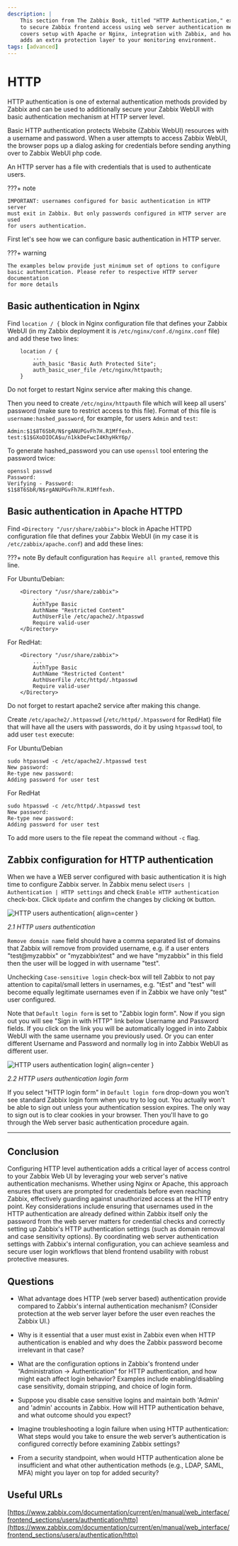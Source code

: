 ```yaml
---
description: |
    This section from The Zabbix Book, titled "HTTP Authentication," explains how
    to secure Zabbix frontend access using web server authentication methods. It
    covers setup with Apache or Nginx, integration with Zabbix, and how HTTP auth
    adds an extra protection layer to your monitoring environment.
tags: [advanced]
---
```


# HTTP

HTTP authentication is one of external authentication methods provided by
Zabbix and can be used to additionally secure your Zabbix WebUI with
basic authentication mechanism at HTTP server level.

Basic HTTP authentication protects Website (Zabbix WebUI) resources with a
username and password. When a user attempts to access Zabbix WebUI, the
browser pops up a dialog asking for credentials before sending anything over
to Zabbix WebUI php code.

An HTTP server has a file with credentials that is used to authenticate users.

???+ note

    IMPORTANT: usernames configured for basic authentication in HTTP server
    must exit in Zabbix. But only passwords configured in HTTP server are used
    for users authentication.

First let's see how we can configure basic authentication in HTTP server.

???+ warning

    The examples below provide just minimum set of options to configure
    basic authentication. Please refer to respective HTTP server documentation
    for more details

## Basic authentication in Nginx

Find `location / {` block in Nginx configuration file that defines your Zabbix
WebUI (in my Zabbix deployment it is `/etc/nginx/conf.d/nginx.conf` file) and
add these two lines:

```
    location / {
        ...
        auth_basic "Basic Auth Protected Site";
        auth_basic_user_file /etc/nginx/httpauth;
    }
```

Do not forget to restart Nginx service after making this change.

Then you need to create `/etc/nginx/httpauth` file which will keep all users'
password (make sure to restrict access to this file). Format of this file is
`username:hashed_password`, for example, for
users `Admin` and `test`:

```
Admin:$1$8T6SbR/N$rgANUPGvFh7H.R1Mffexh.
test:$1$GXoDIOCA$u/n1kkDeFwcI4KhyHkY6p/
```

To generate hashed_password you can use `openssl` tool entering the password
twice:
```
openssl passwd
Password:
Verifying - Password:
$1$8T6SbR/N$rgANUPGvFh7H.R1Mffexh.
```

## Basic authentication in Apache HTTPD

Find `<Directory "/usr/share/zabbix">` block in Apache HTTPD configuration file
that defines your Zabbix WebUI (in my case it is `/etc/zabbix/apache.conf`) and
add these lines:

???+ note
    By default configuration has `Require all granted`, remove this line.

For Ubuntu/Debian:
```
    <Directory "/usr/share/zabbix">
        ...
        AuthType Basic
        AuthName "Restricted Content"
        AuthUserFile /etc/apache2/.htpasswd
        Require valid-user
    </Directory>
```

For RedHat:
```
    <Directory "/usr/share/zabbix">
        ...
        AuthType Basic
        AuthName "Restricted Content"
        AuthUserFile /etc/httpd/.htpasswd
        Require valid-user
    </Directory>
```

Do not forget to restart apache2 service after making this change.

Create `/etc/apache2/.httpasswd` (`/etc/httpd/.htpassword` for RedHat) file that will have all the users with
passwords, do it by using `htpasswd` tool, to add user `test` execute:

For Ubuntu/Debian
```
sudo htpasswd -c /etc/apache2/.htpasswd test
New password: 
Re-type new password: 
Adding password for user test
```

For RedHat
```
sudo htpasswd -c /etc/httpd/.htpasswd test
New password: 
Re-type new password: 
Adding password for user test
```

To add more users to the file repeat the command without `-c` flag.

## Zabbix configuration for HTTP authentication

When we have a WEB server configured with basic authentication it is high time
to configure Zabbix server. In Zabbix menu select `Users | Authentication |
HTTP settings` and check `Enable HTTP authentication` check-box. Click `Update`
and confirm the changes by clicking `OK` button.

![HTTP users authentication](ch02.1-http-auth-settings.png){ align=center }

_2.1 HTTP users authentication_

`Remove domain name` field should have a comma separated list of domains that
Zabbix will remove from provided username, e.g. if a user enters
"test@myzabbix" or "myzabbix\test" and we have "myzabbix" in this field then
the user will be logged in with username "test".

Unchecking `Case-sensitive login` check-box will tell Zabbix to not pay
attention to capital/small letters in usernames, e.g. "tEst" and "test" will
become equally legitimate usernames even if in Zabbix we have only "test"
user configured.

Note that `Default login form` is set to "Zabbix login form". Now if you sign
out you will see "Sign in with HTTP" link below Username and Password fields.
If you click on the link you will be automatically logged in into Zabbix WebUI
with the same username you previously used. Or you can enter different
Username and Password and normally log in into Zabbix WebUI as different user.

![HTTP users authentication login](ch02.2-http-auth-login.png){ align=center }

_2.2 HTTP users authentication login form_

If you select "HTTP login form" in `Default login form` drop-down you won't see
standard Zabbix login form when you try to log out. You actually won't be able
to sign out unless your authentication session expires. The only way to sign out
is to clear cookies in your browser. Then you'll have to go through the Web
server basic authentication procedure again.

---

## Conclusion

Configuring HTTP level authentication adds a critical layer of access control to
your Zabbix Web UI by leveraging your web server's native authentication mechanisms.
Whether using Nginx or Apache, this approach ensures that users are prompted for
credentials before even reaching Zabbix, effectively guarding against unauthorized
access at the HTTP entry point. Key considerations include ensuring that usernames
used in the HTTP authentication are already defined within Zabbix itself only the
password from the web server matters for credential checks and correctly setting
up Zabbix's HTTP authentication settings (such as domain removal and case sensitivity
options). By coordinating web server authentication settings with Zabbix's internal
configuration, you can achieve seamless and secure user login workflows that blend
frontend usability with robust protective measures.

## Questions

- What advantage does HTTP (web server based) authentication provide compared to
  Zabbix's internal authentication mechanism? (Consider protection at the web
  server layer before the user even reaches the Zabbix UI.)

- Why is it essential that a user must exist in Zabbix even when HTTP authentication
  is enabled and why does the Zabbix password become irrelevant in that case?

- What are the configuration options in Zabbix's frontend under “Administration
  → Authentication” for HTTP authentication, and how might each affect login behavior?
  Examples include enabling/disabling case sensitivity, domain stripping, and choice
  of login form. 

- Suppose you disable case sensitive logins and maintain both 'Admin' and 'admin'
  accounts in Zabbix. How will HTTP authentication behave, and what outcome should
  you expect?

- Imagine troubleshooting a login failure when using HTTP authentication: What
  steps would you take to ensure the web server’s authentication is configured
  correctly before examining Zabbix settings?

- From a security standpoint, when would HTTP authentication alone be
  insufficient and what other authentication methods (e.g., LDAP, SAML, MFA) might
  you layer on top for added security?

## Useful URLs

[https://www.zabbix.com/documentation/current/en/manual/web_interface/frontend_sections/users/authentication/http](https://www.zabbix.com/documentation/current/en/manual/web_interface/frontend_sections/users/authentication/http)
